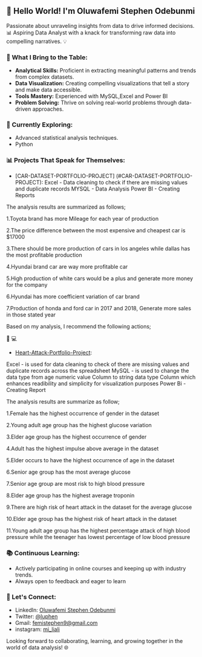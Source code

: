 

## 👋 Hello World! I'm Oluwafemi Stephen Odebunmi 

Passionate about unraveling insights from data to drive informed decisions. 📊 Aspiring Data Analyst with a knack for transforming raw data into compelling narratives. 💡

### 🚀 What I Bring to the Table:

- **Analytical Skills:** Proficient in extracting meaningful patterns and trends from complex datasets.
- **Data Visualization:** Creating compelling visualizations that tell a story and make data accessible.
- **Tools Mastery:** Experienced with MySQL,Excel and Power BI
- **Problem Solving:** Thrive on solving real-world problems through data-driven approaches.

### 🌱 Currently Exploring:

- Advanced statistical analysis techniques.
- Python 

### 📊 Projects That Speak for Themselves:

- [CAR-DATASET-PORTFOLIO-PROJECT]
(#CAR-DATASET-PORTFOLIO-PROJECT): 
Excel - Data cleaning to check if there are missing values and duplicate records 
MYSQL - Data Analysis
Power BI - Creating Reports

The analysis results are summarized as follows;

1.Toyota brand has more Mileage for each year of production

2.The price difference between the most expensive and cheapest car is $17000

3.There should be more production of cars in los angeles while dallas has the most profitable production

4.Hyundai brand car are way more profitable car

5.High production of white cars would be a plus and generate more money for the company

6.Hyundai has more coefficient variation of car brand

7.Production of honda and ford car in 2017 and 2018, Generate more sales in those stated year

Based on my analysis, I recommend the following actions;


🚗 💻

- [Heart-Attack-Portfolio-Project](##https://github.com/Luphen1/Heart-Attack-Portfolio-Project-): 

Excel - is used for data cleaning to check of there are missing values and duplicate records across the spreadsheet
MySQL - is used to change the data type from age numeric value Column to string data type Column which enhances readibility and simplicity for visualization purposes
Power Bi - Creating Report

The analysis results are summarize as follow;

1.Female has the highest occurrence of gender in the dataset

2.Young adult age group has the highest glucose variation

3.Elder age group has the highest occurrence of gender

4.Adult has the highest impulse above average in the dataset

5.Elder occurs to have the highest occurrence of age in the dataset

6.Senior age group has the most average glucose

7.Senior age group are most risk to high blood pressure
 
8.Elder age group has the highest average troponin

9.There are high risk of heart attack in the dataset for the average glucose

10.Elder age group has the highest risk of heart attack in the dataset

11.Young adult age group has the highest percentage attack of high blood pressure while the teenager has lowest percentage of low blood pressure

### 📚 Continuous Learning:

- Actively participating in online courses and keeping up with industry trends.
- Always open to feedback and eager to learn 
### 🤝 Let's Connect:

- LinkedIn: [Oluwafemi Stephen Odebunmi ](#www.linkedin.com/in/oluwafemi-odebunmi-666955245)
- Twitter: [@luphen](link-to-twitter)
- Gmail: [femistephen9@gmail.com](#femistephen9@gmail.com)
- instagram: [mi_liali](#mi_liali)
  

Looking forward to collaborating, learning, and growing together in the world of data analysis! 🌐


